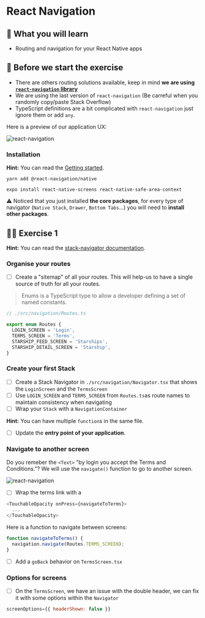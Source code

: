 # React Navigation

## 📡 What you will learn

- Routing and navigation for your React Native apps

## 👾 Before we start the exercise

- There are others routing solutions available, keep in mind **we are using [`react-navigation` library](https://reactnavigation.org/)**
- We are using the last version of `react-navigation` (Be carreful when you randomly copy/paste Stack Overflow)
- TypeScript definitions are a bit complicated with `react-navigation` just ignore them or add `any`.

Here is a preview of our application UX:

![react-navigation](https://raw.githubusercontent.com/flexbox/react-native-workshop/main/challenges/react-navigation/react-navigation.png)

### Installation

**Hint:** You can read the [Getting started](https://reactnavigation.org/docs/getting-started).

```console
yarn add @react-navigation/native
```

```console
expo install react-native-screens react-native-safe-area-context
```

⚠️ Noticed that you just installed **the core packages**, for every type of navigator (`Native Stack`, `Drawer`, `Bottom Tabs`…) you will need to **install other packages**.

## 👨‍🚀 Exercise 1

**Hint:** You can read the [stack-navigator documentation](https://reactnavigation.org/docs/hello-react-navigation).

### Organise your routes

- [ ] Create a "sitemap" of all your routes. This will help-us to have a single source of truth for all your routes.

> Enums is a TypeScript type to allow a developer defining a set of named constants.

```javascript
// ./src/navigation/Routes.ts

export enum Routes {
  LOGIN_SCREEN = 'Login',
  TERMS_SCREEN = 'Terms',
  STARSHIP_FEED_SCREEN = 'Starships',
  STARSHIP_DETAIL_SCREEN = 'Starship',
}
```

### Create your first Stack

- [ ] Create a Stack Navigator in `./src/navigation/Navigator.tsx` that shows the `LoginScreen` and the `TermsScreen`
- [ ] Use `LOGIN_SCREEN` and `TERMS_SCREEN` from `Routes.ts`as route names to maintain consistency when navigating
- [ ] Wrap your `Stack` with a `NavigationContainer`

**Hint:** You can have multiple `function`s in the same file.

- [ ] Update the **entry point of your application**.

### Navigate to another screen

Do you remeber the `<Text>` "by login you accept the Terms and Conditions."? We will use the `navigate()` function to go to another screen.

![react-navigation](https://raw.githubusercontent.com/flexbox/react-native-workshop/main/challenges/react-navigation/react-navigation-focus.png)

- [ ] Wrap the terms link with a

```javascript
<TouchableOpacity onPress={navigateToTerms}>
  ...
</TouchableOpacity>
```

Here is a function to navigate between screens:

```javascript
function navigateToTerms() {
  navigation.navigate(Routes.TERMS_SCREEN);
}
```

- [ ] Add a `goBack` behavior on `TermsScreen.tsx`

### Options for screens

- [ ] On the `TermsScreen`, we have an issue with the double header, we can fix it with some options within the `Navigator`

```javascript
screenOptions={{ headerShown: false }}
```
